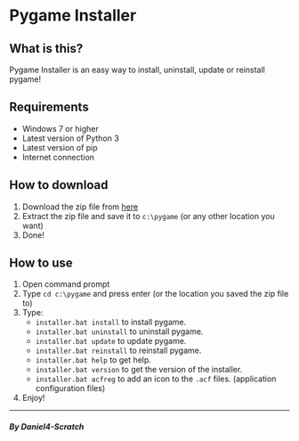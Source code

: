 # Pygame Installer
## What is this?
Pygame Installer is an easy way to install, uninstall, update or reinstall pygame!
## Requirements
- Windows 7 or higher
- Latest version of Python 3
- Latest version of pip
- Internet connection
## How to download
1. Download the zip file from [here](https://github.com/daniel4-scratch/pygame-installer/releases/latest)
2. Extract the zip file and save it to `c:\pygame` (or any other location you want)
3. Done!
## How to use
1. Open command prompt
2. Type `cd c:\pygame` and press enter (or the location you saved the zip file to)
3. Type:
    - `installer.bat install` to install pygame.
    - `installer.bat uninstall` to uninstall pygame.
    - `installer.bat update` to update pygame.
    - `installer.bat reinstall` to reinstall pygame.
    - `installer.bat help` to get help.
    - `installer.bat version` to get the version of the installer.
    - `installer.bat acfreg` to add an icon to the `.acf` files. (application configuration files)
4. Enjoy!
___
##### By Daniel4-Scratch

